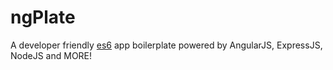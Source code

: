 # ngPlate
A developer friendly [es6](http://es6-features.org/#Constants) app boilerplate powered by AngularJS, ExpressJS, NodeJS and MORE!
